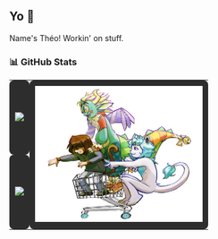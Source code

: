 ## Yo 👋  
Name's Théo! Workin' on stuff.  

### 📊 GitHub Stats  

<table>
  <tr>
    <td style="background-color: #2d2d2d; padding: 10px; border-radius: 8px;">
      <img src="https://github-readme-stats.vercel.app/api?username=Theoslyy&show_icons=true&theme=radical&count_private=true&include_all_commits=true" width="400" />
    </td>
    <td rowspan="2" style="background-color: #2d2d2d; padding: 10px; border-radius: 8px;">
      <img src="https://raw.githubusercontent.com/Theoslyy/Theoslyy/refs/heads/main/66539665_tpsjpcMe0nPWpqy.png" width="300" />
    </td>
  </tr>
  <tr>
    <td style="background-color: #2d2d2d; padding: 10px; border-radius: 8px;">
      <img src="https://github-readme-stats.vercel.app/api/top-langs/?username=Theoslyy&layout=compact&theme=radical" width="400" />
    </td>
  </tr>
</table>
